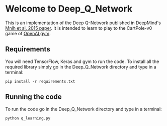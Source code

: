 # Welcome to Deep_Q_Network

This is an implementation of the Deep Q-Network published in DeepMind's <a href="https://storage.googleapis.com/deepmind-media/dqn/DQNNaturePaper.pdf">Mnih et al. 2015 paper</a>. It is intended to learn to play to the CartPole-v0 game of <a href=https://gym.openai.com/envs/>OpenAI gym</a>. 

## Requirements

You will need TensorFlow, Keras and gym to run the code. To install all the required library simply go in the Deep_Q_Network directory and type in a terminal:
```
pip install -r requirements.txt
```

## Running the code

To run the code go in the Deep_Q_Network directory and type in a terminal:
```
python q_learning.py
```